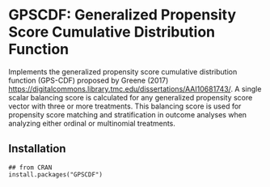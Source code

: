 GPSCDF: Generalized Propensity Score Cumulative Distribution Function
=====================================================================

Implements the generalized propensity score cumulative distribution
function (GPS-CDF) proposed by Greene (2017)
<https://digitalcommons.library.tmc.edu/dissertations/AAI10681743/>. A
single scalar balancing score is calculated for any generalized
propensity score vector with three or more treatments. This balancing
score is used for propensity score matching and stratification in
outcome analyses when analyzing either ordinal or multinomial
treatments.

Installation
------------

    ## from CRAN
    install.packages("GPSCDF")
